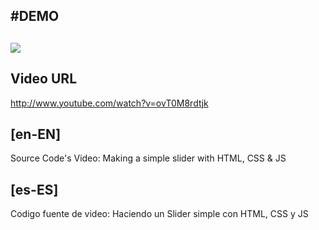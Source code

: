 #DEMO
  ----
  <img src='https://raw.github.com/ninjacode/Simple-Slider-Fluid/master/demo.png'></img>
  ----

Video URL
---------
<http://www.youtube.com/watch?v=ovT0M8rdtjk>

[en-EN]
-------
Source Code's Video: Making a simple slider with HTML, CSS & JS

[es-ES]
------
Codigo fuente de video: Haciendo un Slider simple con HTML, CSS y JS



